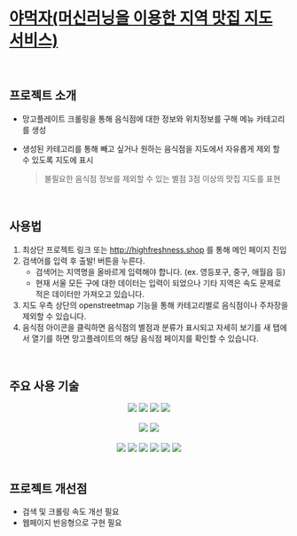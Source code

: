 # [야먹자(머신러닝을 이용한 지역 맛집 지도 서비스)](http://highfreshness.shop/)

<br>

## 프로젝트 소개

* 망고플레이트 크롤링을 통해 음식점에 대한 정보와 위치정보를 구해 메뉴 카테고리를 생성

* 생성된 카테고리를 통해 빼고 싶거나 원하는 음식점을 지도에서 자유롭게 제외 할 수 있도록 지도에 표시

  > 불필요한 음식점 정보를 제외할 수 있는 별점 3점 이상의 맛집 지도를 표현 

<br>

## 사용법

1. 최상단 프로젝트 링크 또는 http://highfreshness.shop 를 통해 메인 페이지 진입
2. 검색어를 입력 후 출발! 버튼을 누른다.
   * 검색어는 지역명을 올바르게 입력해야 합니다. (ex. 영등포구, 중구, 애월읍 등)
   * 현재 서울 모든 구에 대한 데이터는 입력이 되었으나 기타 지역은 속도 문제로 적은 데이터만 가져오고 있습니다.
3. 지도 우측 상단의 openstreetmap 기능을 통해 카테고리별로 음식점이나 주차장을 제외할 수 있습니다.
4. 음식점 아이콘을 클릭하면 음식점의 별점과 분류가 표시되고 자세히 보기를 새 탭에서 열기를 하면 망고플레이트의 해당 음식점 페이지를 확인할 수 있습니다. 

<br>

## 주요 사용 기술

<div align=center>
  <img src="https://img.shields.io/badge/python-3776AB?style=for-the-badge&logo=python&logoColor=white"> 
  <img src="https://img.shields.io/badge/Jupyter-F7931E?style=for-the-badge&logo=Jupyter&logoColor=white">
  <img src="https://img.shields.io/badge/Google Colab-F9AB00?style=for-the-badge&logo=Google Colab&logoColor=white">
    <img src="https://img.shields.io/badge/Visual Studio Code-007ACC?style=for-the-badge&logo=Visual Studio Code&logoColor=white">
  <br>
  <br>
  <img src="https://img.shields.io/badge/scikit-learn-F7931E?style=for-the-badge&logo=scikit-learn&logoColor=white">
  <img src="https://img.shields.io/badge/Folium-77B829?style=for-the-badge&logo=Folium&logoColor=white">
  <br>
  <br>
  <img src="https://img.shields.io/badge/html5-E34F26?style=for-the-badge&logo=html5&logoColor=white"> 
  <img src="https://img.shields.io/badge/css-1572B6?style=for-the-badge&logo=css3&logoColor=white"> 
  <img src="https://img.shields.io/badge/javascript-F7DF1E?style=for-the-badge&logo=javascript&logoColor=black">  
  <img src="https://img.shields.io/badge/mongoDB-47A248?style=for-the-badge&logo=MongoDB&logoColor=white">
  <img src="https://img.shields.io/badge/amazonaws-232F3E?style=for-the-badge&logo=amazonaws&logoColor=white">
  <img src="https://img.shields.io/badge/FastAPI-009688?style=for-the-badge&logo=FastAPI&logoColor=white">
</div>

<br>  

 ## 프로젝트 개선점

* 검색 및 크롤링 속도 개선 필요
* 웹페이지 반응형으로 구현 필요

  
